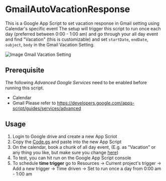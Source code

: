 # GmailAutoVacationResponse
This is a Google App Script to set vacation response in Gmail setting using Calendar's specific event
The setup will trigger this script to run once each day (preferred between 0:00 - 1:00 am) and go through your all day event and find "Vacation" (this is customizable) and set `startDate`, `endDate`, `subject`, `body` in the Gmail Vacation Setting. 

![Image Gmail Vacation Setting](http://icdn3.digitaltrends.com/image/gmail_step2-1049x296.jpg)

## Prerequisite
The following *Advanced Google Services* need to be enabled before running this script.
- Calendar
- Gmail
Please refer to https://developers.google.com/apps-script/guides/services/advanced

## Usage
1. Login to Google drive and create a new App Scriot
2. Copy the [Code.gs](https://github.com/Werror/GmailAutoVacationResponse/blob/master/Code.gs) and paste into the new App Script
3. On the calendar, book a chunk of all day event, (E.g. as "Vacation" or any thing you like, but make sure you change [here](https://github.com/Werror/GmailAutoVacationResponse/blob/master/Code.gs#L38))
4. To test, you can hit run on the Google App Script console
5. To schedule **time trigger** go to Resources -> Current project's trigger -> Add a new trigger -> Time driven -> Set to run once a day from 0:00 am - 1:00 am

